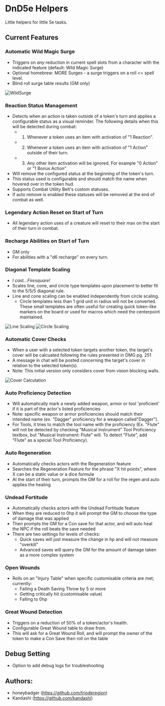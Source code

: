 # DnD5e Helpers
Little helpers for little 5e tasks.

## Current Features

### Automatic Wild Magic Surge
- Triggers on *any* reduction in current spell slots from a character with the indicated feature (default: Wild Magic Surge)
- Optional homebrew: MORE Surges - a surge triggers on a roll <= spell level.
- Blind roll surge table results (GM only)

![WildSurge](https://github.com/trioderegion/dnd5e-helpers/raw/master/.github/surge-output.webp)

### Reaction Status Management
- Detects when an action is taken outside of a token's turn and applies a configurable status as a visual reminder. The following details when this will be detected during combat:
   - 1) Whenever a token uses an item with activation of "1 Reaction".
   - 2) Whenever a token uses an item with activation of "1 Action" outside of their turn.
   - 3) Any other item activation will be ignored. For example "0 Action" or "1 Bonus Action"
- Will remove the configured status at the beginning of the token's turn.
- This status used is configurable and should match the name when hovered over in the token hud.
- Supports Combat Utility Belt's custom statuses.
- If auto remove is enabled these statuses will be removed at the end of combat as well.

### Legendary Action Reset on Start of Turn
- All legendary action uses of a creature will reset to their max on the start of their turn in combat.

### Recharge Abilities on Start of Turn
- GM only
- For abilities with a "d6 recharge" on every turn.

### Diagonal Template Scaling
- _I cast...Firesquare!_
- Scales line, cone, and circle type templates upon placement to better fit to the 5/5/5 diagonal rule.
- Line and cone scaling can be enabled independently from circle scaling.
  - Circle templates less than 1 grid unit in radius will not be converted. These small templates are often useful for creating quick token-like markers on the board or used for macros which need the centerpoint maintained.

![Line Scaling](https://github.com/trioderegion/dnd5e-helpers/raw/master/.github/ray_scaling.gif)
![Circle Scaling](https://github.com/trioderegion/dnd5e-helpers/raw/master/.github/circle_scaling.gif)

### Automatic Cover Checks
- When a user with a selected token targets another token, the target's cover will be calcuated following the rules presented in DMG pg. 251
- A message in chat will be posted concerning the target's cover in relation to the selected token(s).
- Note: This initial version only considers cover from vision blocking walls.

![Cover Calculation](https://github.com/trioderegion/dnd5e-helpers/raw/master/.github/los_calc.gif)

### Auto Proficiency Detection
- Will automatically mark a newly added weapon, armor or tool 'proficient' if it is part of the actor's listed proficiencies
- Note: specific weapon or armor proficiencies should match their intended name (ex. "Dagger" proficiency for a weapon called"Dagger").
- For Tools, it tries to match the tool name with the proficiency (Ex. "Flute" will not be detected by checking "Musical Instrument" Tool Proficiency textbox, but "Musical Instrument: Flute" will. To detect "Flute", add "Flute" as a special Tool Proficiency).

### Auto Regeneration
- Automatically checks actors with the Regeneration feature
- Searches the Regeneration Feature for the phrase "X hit points", where X can be a static value or a dice formula
- At the start of their turn, prompts the GM for a roll for the regen and auto applies the healing

### Undead Fortitude
- Automatically checks actors with the Undead Fortitude feature
- When they are reduced to 0hp it will prompt the GM to choose the type of damage that was applied
- Then prompts the GM for a Con save for that actor, and will auto heal the NPC if the roll beats the save needed
- There are two settings for levels of checks:
    - Quick saves will just measure the change in hp and will not measure "overkill"
    - Advanced saves will query the GM for the amount of damage taken as a more complex system

### Open Wounds
- Rolls on an "Injury Table" when specific customisable criteria are met; currently: 
  - Failing a Death Saving Throw by 5 or more
  - Getting critically hit (customisable value)
  - Falling to 0hp

### Great Wound Detection
- Triggers on a reduction of 50% of a token/actor's health.
- Configurable Great Wound table to draw from.
- This will ask for a Great Wound Roll, and will prompt the owner of the token to make a Con Save then roll on the table

## Debug Setting
- Option to add debug logs for troubleshooting

## Authors:
- honeybadger (https://github.com/trioderegion)
- Kandashi (https://github.com/kandashi)
